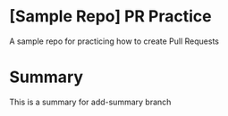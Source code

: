 # [Sample Repo] PR Practice
A sample repo for practicing how to create Pull Requests


# Summary
This is a summary for add-summary branch